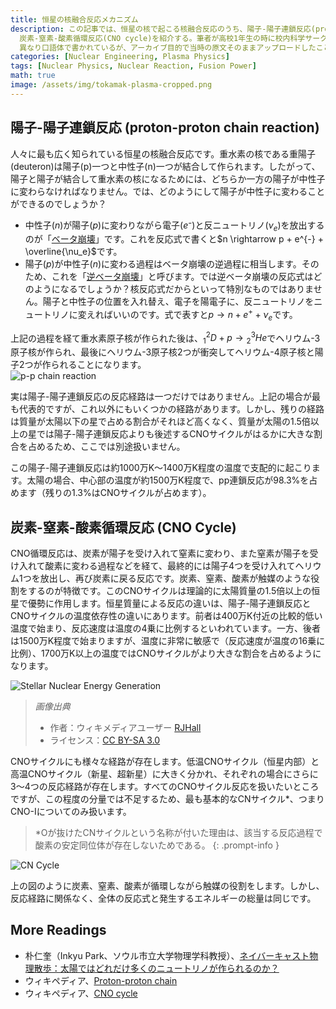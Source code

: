 ```yaml
---
title: 恒星の核融合反応メカニズム
description: この記事では、恒星の核で起こる核融合反応のうち、陽子-陽子連鎖反応(proton-proton chain reaction)と
  炭素-窒素-酸素循環反応(CNO cycle)を紹介する。筆者が高校1年生の時に校内科学サークル活動のために作成したエッセイで、他の投稿とは
  異なり口語体で書かれているが、アーカイブ目的で当時の原文そのままアップロードしたことを明記する。
categories: [Nuclear Engineering, Plasma Physics]
tags: [Nuclear Physics, Nuclear Reaction, Fusion Power]
math: true
image: /assets/img/tokamak-plasma-cropped.png
---
```

## 陽子-陽子連鎖反応 (proton-proton chain reaction)
人々に最も広く知られている恒星の核融合反応です。重水素の核である重陽子(deuteron)は陽子(p)一つと中性子(n)一つが結合して作られます。したがって、陽子と陽子が結合して重水素の核になるためには、どちらか一方の陽子が中性子に変わらなければなりません。では、どのようにして陽子が中性子に変わることができるのでしょうか？

- 中性子($n$)が陽子($p$)に変わりながら電子($e⁻$)と反ニュートリノ($\nu_e$)を放出するのが「[ベータ崩壊](/posts/Nuclear-Stability-and-Radioactive-Decay/#音の-ベータ崩壊beta--decay)」です。これを反応式で書くと$n \rightarrow p + e^{-} + \overline{\nu_e}$です。
- 陽子($p$)が中性子($n$)に変わる過程はベータ崩壊の逆過程に相当します。そのため、これを「[逆ベータ崩壊](/posts/Nuclear-Stability-and-Radioactive-Decay/#陽のベータ崩壊beta-decay)」と呼びます。では逆ベータ崩壊の反応式はどのようになるでしょうか？核反応式だからといって特別なものではありません。陽子と中性子の位置を入れ替え、電子を陽電子に、反ニュートリノをニュートリノに変えればいいのです。式で表すと$p \rightarrow n + e^{+} + \nu_e$です。

上記の過程を経て重水素原子核が作られた後は、$^2_1D + p \rightarrow {^3_2He}$でヘリウム-3原子核が作られ、最後にヘリウム-3原子核2つが衝突してヘリウム-4原子核と陽子2つが作られることになります。  
![p-p chain reaction](https://upload.wikimedia.org/wikipedia/commons/8/85/Fusion_in_the_Sun.svg)

実は陽子-陽子連鎖反応の反応経路は一つだけではありません。上記の場合が最も代表的ですが、これ以外にもいくつかの経路があります。しかし、残りの経路は質量が太陽以下の星で占める割合がそれほど高くなく、質量が太陽の1.5倍以上の星では陽子-陽子連鎖反応よりも後述するCNOサイクルがはるかに大きな割合を占めるため、ここでは別途扱いません。

この陽子-陽子連鎖反応は約1000万K〜1400万K程度の温度で支配的に起こります。太陽の場合、中心部の温度が約1500万K程度で、pp連鎖反応が98.3%を占めます（残りの1.3%はCNOサイクルが占めます）。

## 炭素-窒素-酸素循環反応 (CNO Cycle)
CNO循環反応は、炭素が陽子を受け入れて窒素に変わり、また窒素が陽子を受け入れて酸素に変わる過程などを経て、最終的には陽子4つを受け入れてヘリウム1つを放出し、再び炭素に戻る反応です。炭素、窒素、酸素が触媒のような役割をするのが特徴です。このCNOサイクルは理論的に太陽質量の1.5倍以上の恒星で優勢に作用します。恒星質量による反応の違いは、陽子-陽子連鎖反応とCNOサイクルの温度依存性の違いにあります。前者は400万K付近の比較的低い温度で始まり、反応速度は温度の4乗に比例するといわれています。一方、後者は1500万K程度で始まりますが、温度に非常に敏感で（反応速度が温度の16乗に比例）、1700万K以上の温度ではCNOサイクルがより大きな割合を占めるようになります。

![Stellar Nuclear Energy Generation](https://upload.wikimedia.org/wikipedia/commons/5/5b/Nuclear_energy_generation.svg)
> *画像出典*
> - 作者：ウィキメディアユーザー [RJHall](https://commons.wikimedia.org/wiki/User:RJHall)
> - ライセンス：[CC BY-SA 3.0](https://creativecommons.org/licenses/by-sa/3.0/)

CNOサイクルにも様々な経路が存在します。低温CNOサイクル（恒星内部）と高温CNOサイクル（新星、超新星）に大きく分かれ、それぞれの場合にさらに3〜4つの反応経路が存在します。すべてのCNOサイクル反応を扱いたいところですが、この程度の分量では不足するため、最も基本的なCNサイクル*、つまりCNO-Iについてのみ扱います。

> *Oが抜けたCNサイクルという名称が付いた理由は、該当する反応過程で酸素の安定同位体が存在しないためである。
{: .prompt-info }

![CN Cycle](https://upload.wikimedia.org/wikipedia/commons/2/21/CNO_Cycle.svg)

上の図のように炭素、窒素、酸素が循環しながら触媒の役割をします。しかし、反応経路に関係なく、全体の反応式と発生するエネルギーの総量は同じです。

## More Readings
- 朴仁奎（Inkyu Park、ソウル市立大学物理学科教授）、[ネイバーキャスト物理散歩：太陽ではどれだけ多くのニュートリノが作られるのか？](https://terms.naver.com/entry.naver?docId=4125519&cid=58941&categoryId=58960)
- ウィキペディア、[Proton-proton chain](https://en.wikipedia.org/wiki/Proton%E2%80%93proton_chain)
- ウィキペディア、[CNO cycle](https://en.wikipedia.org/wiki/CNO_cycle)
